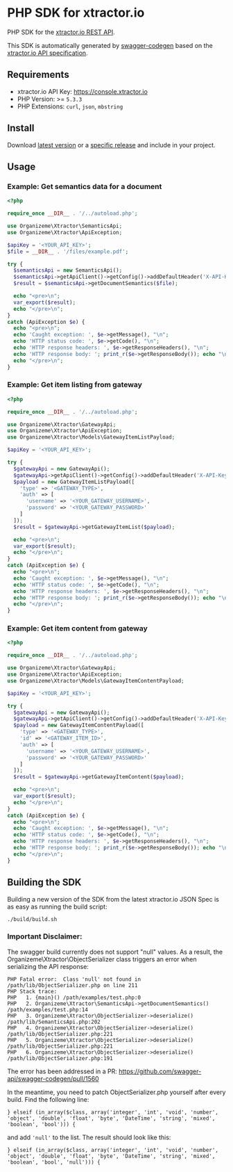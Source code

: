 # PHP SDK for xtractor.io

PHP SDK for the [xtractor.io REST API](https://console.xtractor.io).

This SDK is automatically generated by [swagger-codegen](https://github.com/swagger-api/swagger-codegen) based on the [xtractor.io API specification](https://console.xtractor.io/scheme/api/latest.json).

## Requirements

- xtractor.io API Key: https://console.xtractor.io 
- PHP Version: >= `5.3.3`
- PHP Extensions: `curl`, `json`, `mbstring`

## Install

Download [latest version](https://github.com/Organiceme/xtractor.io-sdk-php/archive/master.zip) or a [specific release](https://github.com/Organiceme/xtractor.io-sdk-php/releases) and include in your project.

## Usage

### Example: Get semantics data for a document
```php
<?php

require_once __DIR__ . '/../autoload.php';

use Organizeme\Xtractor\SemanticsApi;
use Organizeme\Xtractor\ApiException;

$apiKey = '<YOUR_API_KEY>';
$file = __DIR__ . '/files/example.pdf';

try {
  $semanticsApi = new SemanticsApi();
  $semanticsApi->getApiClient()->getConfig()->addDefaultHeader('X-API-Key', $apiKey);
  $result = $semanticsApi->getDocumentSemantics($file);

  echo "<pre>\n";
  var_export($result);
  echo "</pre>\n";
}
catch (ApiException $e) {
  echo "<pre>\n";
  echo 'Caught exception: ', $e->getMessage(), "\n";
  echo 'HTTP status code: ', $e->getCode(), "\n";
  echo 'HTTP response headers: ', $e->getResponseHeaders(), "\n";
  echo 'HTTP response body: '; print_r($e->getResponseBody()); echo "\n";
  echo "</pre>\n";
}
```

### Example: Get item listing from gateway
```php
<?php

require_once __DIR__ . '/../autoload.php';

use Organizeme\Xtractor\GatewayApi;
use Organizeme\Xtractor\ApiException;
use Organizeme\Xtractor\Models\GatewayItemListPayload;

$apiKey = '<YOUR_API_KEY>';

try {
  $gatewayApi = new GatewayApi();
  $gatewayApi->getApiClient()->getConfig()->addDefaultHeader('X-API-Key', $apiKey);
  $payload = new GatewayItemListPayload([
    'type' => '<GATEWAY_TYPE>',
    'auth' => [
      'username' => '<YOUR_GATEWAY_USERNAME>',
      'password' => '<YOUR_GATEWAY_PASSWORD>'
    ]
  ]);
  $result = $gatewayApi->getGatewayItemList($payload);

  echo "<pre>\n";
  var_export($result);
  echo "</pre>\n";
}
catch (ApiException $e) {
  echo "<pre>\n";
  echo 'Caught exception: ', $e->getMessage(), "\n";
  echo 'HTTP status code: ', $e->getCode(), "\n";
  echo 'HTTP response headers: ', $e->getResponseHeaders(), "\n";
  echo 'HTTP response body: '; print_r($e->getResponseBody()); echo "\n";
  echo "</pre>\n";
}
```

### Example: Get item content from gateway
```php
<?php

require_once __DIR__ . '/../autoload.php';

use Organizeme\Xtractor\GatewayApi;
use Organizeme\Xtractor\ApiException;
use Organizeme\Xtractor\Models\GatewayItemContentPayload;

$apiKey = '<YOUR_API_KEY>';

try {
  $gatewayApi = new GatewayApi();
  $gatewayApi->getApiClient()->getConfig()->addDefaultHeader('X-API-Key', $apiKey);
  $payload = new GatewayItemContentPayload([
    'type' => '<GATEWAY_TYPE>',
    'id' => '<GATEWAY_ITEM_ID>',
    'auth' => [
      'username' => '<YOUR_GATEWAY_USERNAME>',
      'password' => '<YOUR_GATEWAY_PASSWORD>'
    ]
  ]);
  $result = $gatewayApi->getGatewayItemContent($payload);

  echo "<pre>\n";
  var_export($result);
  echo "</pre>\n";
}
catch (ApiException $e) {
  echo "<pre>\n";
  echo 'Caught exception: ', $e->getMessage(), "\n";
  echo 'HTTP status code: ', $e->getCode(), "\n";
  echo 'HTTP response headers: ', $e->getResponseHeaders(), "\n";
  echo 'HTTP response body: '; print_r($e->getResponseBody()); echo "\n";
  echo "</pre>\n";
}
```

## Building the SDK

Building a new version of the SDK from the latest xtractor.io JSON Spec is as easy as running the build script:

```
./build/build.sh
```

### Important Disclaimer:

The swagger build currently does not support "null" values. As a result, the Organizeme\Xtractor\ObjectSerializer class
triggers an error when serializing the API response:

```
PHP Fatal error:  Class 'null' not found in /path/lib/ObjectSerializer.php on line 211
PHP Stack trace:
PHP   1. {main}() /path/examples/test.php:0
PHP   2. Organizeme\Xtractor\SemanticsApi->getDocumentSemantics() /path/examples/test.php:14
PHP   3. Organizeme\Xtractor\ObjectSerializer->deserialize() /path/lib/SemanticsApi.php:202
PHP   4. Organizeme\Xtractor\ObjectSerializer->deserialize() /path/lib/ObjectSerializer.php:221
PHP   5. Organizeme\Xtractor\ObjectSerializer->deserialize() /path/lib/ObjectSerializer.php:221
PHP   6. Organizeme\Xtractor\ObjectSerializer->deserialize() /path/lib/ObjectSerializer.php:191
```

The error has been addressed in a PR: https://github.com/swagger-api/swagger-codegen/pull/1560

In the meantime, you need to patch ObjectSerializer.php yourself after every build.
Find the following line:

```
} elseif (in_array($class, array('integer', 'int', 'void', 'number', 'object', 'double', 'float', 'byte', 'DateTime', 'string', 'mixed', 'boolean', 'bool'))) {
```

and add ```'null'``` to the list. The result should look like this:

```
} elseif (in_array($class, array('integer', 'int', 'void', 'number', 'object', 'double', 'float', 'byte', 'DateTime', 'string', 'mixed', 'boolean', 'bool', 'null'))) {
```

